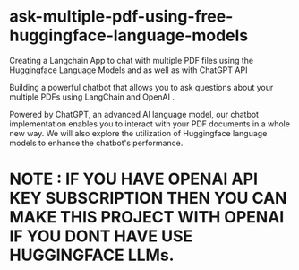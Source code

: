 # ask-multiple-pdf-using-free-huggingface-language-models

Creating a Langchain App to chat with multiple PDF files using the Huggingface Language Models and as well as with ChatGPT API 

Building a powerful chatbot that allows you to ask questions about your multiple PDFs using LangChain and OpenAI .

Powered by ChatGPT, an advanced AI language model, our chatbot implementation enables you to interact with your PDF documents in a whole new way. We will also explore the utilization of Huggingface language models to enhance the chatbot's performance.

# NOTE : IF YOU HAVE OPENAI API KEY SUBSCRIPTION THEN YOU CAN MAKE THIS PROJECT WITH OPENAI IF YOU DONT HAVE USE HUGGINGFACE LLMs.

